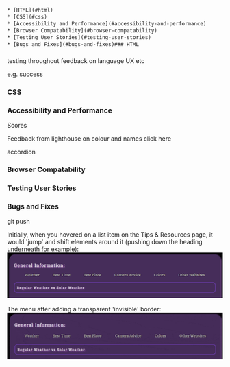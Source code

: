     * [HTML](#html)
    * [CSS](#css)
    * [Accessibility and Performance](#accessibility-and-performance)
    * [Browser Compatability](#browser-compatability)
    * [Testing User Stories](#testing-user-stories)
    * [Bugs and Fixes](#bugs-and-fixes)### HTML

###
testing throughout
feedback on language UX etc

e.g. success


### CSS
### Accessibility and Performance

Scores

Feedback from lighthouse on colour and names
click here

accordion


### Browser Compatability

### Testing User Stories

### Bugs and Fixes
git push

Initially, when you hovered on a list item on the Tips & Resources page, it would 'jump' and shift elements around it (pushing down the heading underneath for example):
![Hero Image zoom](assets/images/jumping-menu.gif "Jumping Menu before")

The menu after adding a transparent 'invisible' border:
![Hero Image zoom](assets/images/stabilized-menu.gif "Stabilized Menu after")